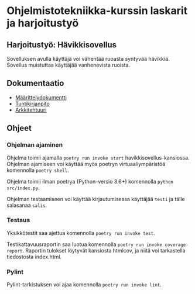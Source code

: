 # Ohjelmistotekniikka-kurssin laskarit ja harjoitustyö

## Harjoitustyö: Hävikkisovellus
Sovelluksen avulla käyttäjä voi vähentää ruoasta syntyvää hävikkiä. Sovellus muistuttaa käyttäjää vanhenevista ruoista.

## Dokumentaatio
- [Määrittelydokumentti](https://github.com/jupouta/ohjelmistotekniikka/blob/master/dokumentaatio/maarittelydokumentti.md)
- [Tuntikirjanpito](https://github.com/jupouta/ohjelmistotekniikka/blob/master/dokumentaatio/tuntikirjanpito.md)
- [Arkkitehtuuri](https://github.com/jupouta/ohjelmistotekniikka/blob/master/dokumentaatio/arkkitehtuuri.md)

## Ohjeet

### Ohjelman ajaminen
Ohjelma toimii ajamalla `poetry run invoke start` havikkisovellus-kansiossa. Ohjelman ajamiseen voi käyttää myös poetryn virtuaaliympäristöä komennolla `poetry shell`.

Ohjelma toimii ilman poetrya (Python-versio 3.6+) komennolla `python src/index.py`.

Ohjelman testaamiseen voi käyttää kirjautumisessa käyttäjää `testi` ja tälle salasanaa `salis`.

### Testaus
Yksikkötestit saa ajettua komennolla `poetry run invoke test`.

Testikattavuusraportin saa luotua komennolla `poetry run invoke coverage-report`. Raportin tulokset löytyvät kansiosta htmlcov, ja niitä voi tarkastella tiedostosta index.html.

### Pylint
Pylint-tarkistuksen voi ajaa komennolla `poetry run invoke lint`.